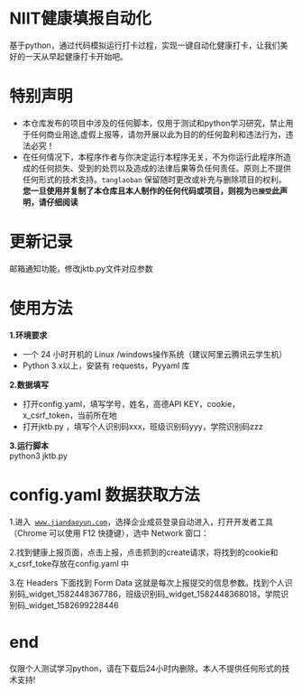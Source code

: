 # **NIIT健康填报自动化**  
基于python，通过代码模拟运行打卡过程，实现一键自动化健康打卡，让我们美好的一天从早起健康打卡开始吧。

# **特别声明**  
- 本仓库发布的项目中涉及的任何脚本，仅用于测试和python学习研究，禁止用于任何商业用途,虚假上报等，请勿开展以此为目的的任何盈利和违法行为，违法必究！  
- 在任何情况下，本程序作者与你决定运行本程序无关，不为你运行此程序所造成的任何损失、受到的处罚以及造成的法律后果等负任何责任。原则上不提供任何形式的技术支持。<code>tanglaoban</code> 保留随时更改或补充与删除项目的权利。  
**您一旦使用并复制了本仓库且本人制作的任何代码或项目，则视为<code>已接受</code>此声明，请仔细阅读**  

# **更新记录**  
邮箱通知功能，修改jktb.py文件对应参数
# **使用方法**  
**1.环境要求**
- 一个 24 小时开机的 Linux /windows操作系统（建议阿里云腾讯云学生机）
- Python 3.x以上，安装有 requests，Pyyaml 库  
 
**2.数据填写**  
- 打开config.yaml，填写学号，姓名，高德API KEY，cookie，x_csrf_token，当前所在地      
- 打开jktb.py ，填写个人识别码xxx，班级识别码yyy，学院识别码zzz  

**3.运行脚本**  
python3 jktb.py  

# **config.yaml 数据获取方法**  
1.进入<code> www.jiandaoyun.com</code>，选择企业成员登录自动进入，打开开发者工具（Chrome 可以使用 F12 快捷键），选中 Network 窗口：  

2.找到健康上报页面，点击上报，点击抓到的create请求，将找到的cookie和x_csrf_toke存放在config.yaml 中  

3.在 Headers 下面找到 Form Data 这就是每次上报提交的信息参数。找到个人识别码_widget_1582448367786，班级识别码_widget_1582448368018，学院识别码_widget_1582699228446  

# **end**  
仅限个人测试学习python，请在下载后24小时内删除。本人不提供任何形式的技术支持!
